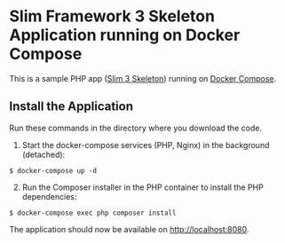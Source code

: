 # Slim Framework 3 Skeleton Application running on Docker Compose

This is a sample PHP app ([Slim 3 Skeleton](https://github.com/slimphp/Slim-Skeleton)) running on [Docker Compose](https://docs.docker.com/compose/).

## Install the Application

Run these commands in the directory where you download the code.

1. Start the docker-compose services (PHP, Nginx) in the background (detached):
  ```
$ docker-compose up -d
  ```

2. Run the Composer installer in the PHP container to install the PHP dependencies:
  ```
$ docker-compose exec php composer install
  ```

The application should now be available on [http://localhost:8080](http://localhost:8080).
